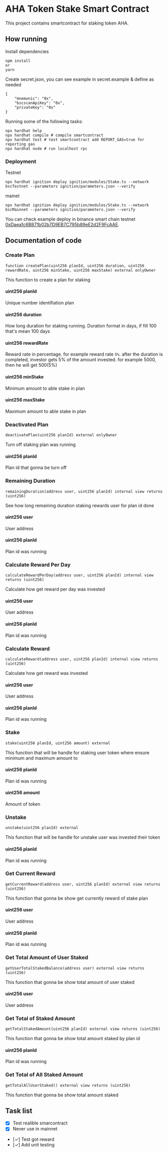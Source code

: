 # AHA Token Stake Smart Contract 

This project contains smartcontract for staking token AHA.

## How running
Install dependencies
```shell
npm install
or 
yarn 
```
Create secret.json, you can see example in secret.example & define as needed
```
{
    "mnemonic": "0x",
    "bscscanApiKey": "0x",
    "privateKey": "0x"
}
```
Running some of the following tasks:

```shell
npx hardhat help
npx hardhat compile # compile smartcontract
npx hardhat test # test smartcontract add REPORT_GAS=true for reporting gas
npx hardhat node # run localhost rpc
```
### Deployment
Testnet
```shell
npx hardhat ignition deploy ignition/modules/Stake.ts --network bscTestnet --parameters ignition/parameters.json --verify
```

mainet
```shell
npx hardhat ignition deploy ignition/modules/Stake.ts --network bscMainnet --parameters ignition/parameters.json --verify
```


You can check example deploy in binance smart chain testnet [0xDaea1c6B871b02b7D9EB7C795b89eE2d2F9FcAAE](https://testnet.bscscan.com/address/0x283DDdAfC644212d9ed5b2d4A2d62A0c9A90CBAA#code).


## Documentation of code

### Create Plan 
``
function createPlan(uint256 planId, uint256 duration, uint256 rewardRate, uint256 minStake, uint256 maxStake) external onlyOwner 
``

This function to create a plan for staking 
#### uint256 planId 
Unique number identifiation plan
#### uint256 duration 
How long duration for staking running. Duration format in days, if fill 100 that's mean 100 days
#### uint256 rewardRate 
Reward rate in percentage. for example reward rate `5%`. after the duration is completed, investor gets 5% of the amount invested. for example 5000, then he will get 500(5%)
#### uint256 minStake 
Minimum amount to able stake in plan
#### uint256 maxStake 
Maximum amount to able stake in plan


### Deactivated Plan
``
deactivatePlan(uint256 planId) external onlyOwner 
``

Turn off staking plan was running
#### uint256 planId 
Plan id that gonna be turn off

### Remaining Duration
``
remainingDuration(address user, uint256 planId) internal view returns (uint256)
``

See how long remaining duration staking rewards user  for plan id done
#### uint256 user 
User address 
#### uint256 planId 
Plan id was running

### Calculate Reward Per Day 
``
calculateRewardPerDay(address user, uint256 planId) internal view returns (uint256)
``

Calculate how get reward per day was invested  
#### uint256 user 
User address
#### uint256 planId 
Plan id was running

### Calculate Reward 
``
calculateReward(address user, uint256 planId) internal view returns (uint256)
``

Calculate how get reward was invested  
#### uint256 user 
User address
#### uint256 planId 
Plan id was running

### Stake
``
stake(uint256 planId, uint256 amount) external
``

This function that will be handle for staking user token where ensure minimum and maximum amount to 
#### uint256 planId 
Plan id was running
#### uint256 amount 
Amount of token

### Unstake
``
unstake(uint256 planId) external
``

This function that will be handle for unstake user was invested their token
#### uint256 planId 
Plan id was running

### Get Current Reward
``
getCurrentReward(address user, uint256 planId) external view returns (uint256)
``

This function that gonna be show get currently reward of stake plan
#### uint256 user 
User address
#### uint256 planId 
Plan id was running

### Get Total Amount of User Staked
``
getUserTotalStakedBalance(address user) external view returns (uint256)
``

This function that gonna be show total amount of user staked
#### uint256 user 
User address

### Get Total of Staked Amount
``
getTotalStakedAmount(uint256 planId) external view returns (uint256)
``

This function that gonna be show total amount staked by plan id
#### uint256 planId 
Plan id was running

### Get Total of All Staked Amount
``
getTotalAllUserStaked() external view returns (uint256)
``

This function that gonna be show total amount staked


## Task list
- [x] Test realible smarcontract 
- [x] Never use in mainnet
- [✓] Test got reward 
- [✓] Add unit testing 

